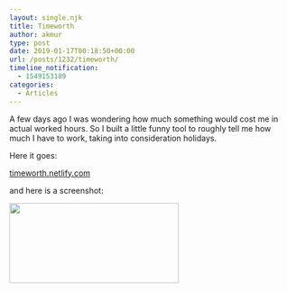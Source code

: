 ```yaml
---
layout: single.njk
title: Timeworth
author: akmur
type: post
date: 2019-01-17T00:18:50+00:00
url: /posts/1232/timeworth/
timeline_notification:
  - 1549153189
categories:
  - Articles
---
```


A few days ago I was wondering how much something would cost me in actual worked hours. So I built a little funny tool to roughly tell me how much I have to work, taking into consideration holidays.

Here it goes:

[timeworth.netlify.com][1]

and here is a screenshot:

[<img class="alignnone size-medium wp-image-1234" src="https://muraro.xyz/wp/wp-content/uploads/2019/02/vgpxekp-1.png?w=300" alt="" width="300" height="142" srcset="https://vccw.test/wp-content/uploads/2019/02/vgpxekp-1.png 3360w, https://vccw.test/wp-content/uploads/2019/02/vgpxekp-1-300x142.png 300w, https://vccw.test/wp-content/uploads/2019/02/vgpxekp-1-768x363.png 768w, https://vccw.test/wp-content/uploads/2019/02/vgpxekp-1-1024x483.png 1024w, https://vccw.test/wp-content/uploads/2019/02/vgpxekp-1-1568x740.png 1568w" sizes="(max-width: 300px) 100vw, 300px" />][2]

[1]: https://timeworth.netlify.com/
[2]: https://muraro.xyz/wp/wp-content/uploads/2019/02/vgpxekp-1.png
